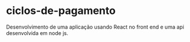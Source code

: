 # ciclos-de-pagamento
Desenvolvimento de uma aplicação usando React no front end e uma api desenvolvida em node js.
